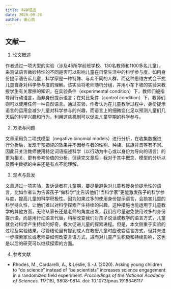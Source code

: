 ```yaml
---
title: 科学语言
date: 2020-09-28
author: 谢心雨
---
```


## 文献一

1. 论文概述

作者通过一项大型的实验（涉及45所学前班学校、130名教师和1100多名儿童），来测试语言微妙特性的不同是否可以影响儿童在日常生活中的科学参与度，如用身份提示语告诉儿童，科学家是一种特殊、与众不同的人群，而这种思维方式会干扰儿童自身对科学参与度的理解。该实验将老师随机分组，并用小车下坡的实验来教授学生有关摩擦的知识，在实验条件（experimental condition）下，教师们被指导用行动语言，而非身份提示语言；在对比条件（control condition）下，教师们则可以使用任何一种自然语言。通过实验，作者认为在儿童教学过程中，身份提示语言的运用会减少儿童对科学参与的兴趣，而语言上的细微变化足以预测儿童们几天后的科学兴趣和行为。利用这些机制可以促进儿童早期的科学参与。

2. 方法与问题

文章采用负二项式模型（negative binomial models）进行分析，在收集数据进行分析后，发现干预措施的效果并不因参与者的性别、种族、民族背景等有不同。因此只关注教师使用特定词语描述科学（以行动为中心或以身份为导向的语言）的更为相关、更有参考价值的分析。但读完文章后，我对于其中概念、模型的分析以及图中数据的由来还是有点不能理解。

3. 观点与启发

文章通过一项实验，告诉读者在儿童期，要尽量避免对儿童教授身份提示性的语言，比如作者认为告诉孩子“做科学”比告诉他们“当科学家”更能激发孩子的科学参与度，提高儿童的科学积极性。因为如果过多的使用身份提示语言，会损害儿童的科学持久性，让他们难以对科学探索产生持续的兴趣。这种措施也能运用于儿童教学的其他方面，无论从家长还是老师的角度出发，我们应尽量避免使用过多的身份提示语，而是用行动语言代替，稍稍改变我们对孩子说话或教学的语言方式，儿童就会对科学产生持续的好奇，极大促进儿童的探索进程。但是，本文侧重于实验的过程及实验结果，尽管结论里有提到成人在教授儿童时应改变语言方式，但并未进一步探索家长或老师要如何改变言语方式，进而对儿童产生积极和持续影响，这也是以后的研究可以继续探索的方面。

4. 参考文献

- Rhodes, M., Cardarelli, A., & Leslie, S.-J. (2020). Asking young children to “do science” instead of “be scientists” increases science engagement in a randomized field experiment. *Proceedings of the National Academy of Sciences. 117*(18), 9808-9814. doi: 10.1073/pnas.1919646117